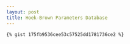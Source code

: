 ```yaml
---
layout: post
title: Hoek-Brown Parameters Database
---
```




```
{% gist 175fb9536cee53c57525dd1781736ce2 %}
```

<script src="https://gist.github.com/berkdemir/175fb9536cee53c57525dd1781736ce2.js"> </script>

